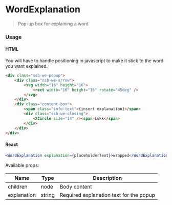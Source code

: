 WordExplanation
========

> Pop-up box for explaining a word

### Usage

#### HTML
You will have to handle positioning in javascript to make it stick to the word you want explained.
```html
<div class="ssb-we-popup">
    <div class="ssb-we-arrow">
        <svg width="16" height="16">
            <rect width="16" height="16" rotate="45deg" />
        </svg>
    </div>
    <div class="content-box">
        <span class="info-text">{insert explanation}</span>
        <div class="ssb-we-closing">
            <XCircle size="14" /><span>Lukk</span>
        </div>
    </div>
</div>
```

#### React

```jsx harmony
<WordExplanation explanation={placeholderText}>wrapped</WordExplanation>
```

Available props:

| Name       | Type           | Description  |
| ---------- | ------------- | ----- |
| children | node | Body content |
| explanation | string | Required explanation text for the popup |
